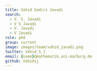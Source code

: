 ```yaml
---
title: Vahid Sadiri Javadi
search:
  - V. S. Javadi
  - V S Javadi
  - V. Javadi
  - V Javadi
role: phd
group: current
image: images/team/vahid_javadi.png
twitter: Vahid_S_J
email: {name}@mathematik.uni-marburg.de
github: Vahidsj
---
```



